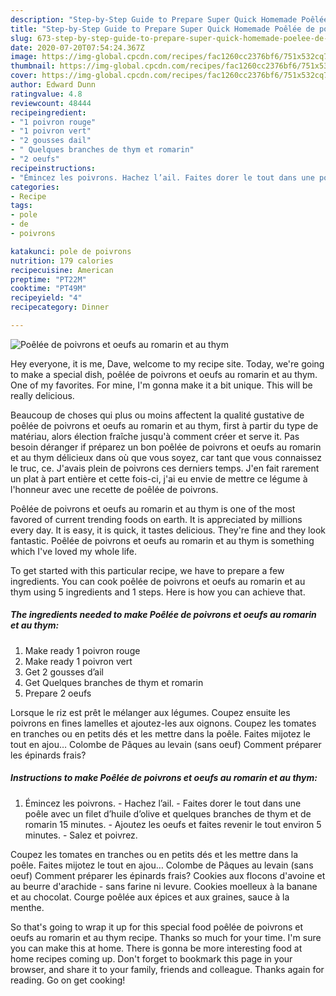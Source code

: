 ```yaml
---
description: "Step-by-Step Guide to Prepare Super Quick Homemade Poêlée de poivrons et oeufs au romarin et au thym"
title: "Step-by-Step Guide to Prepare Super Quick Homemade Poêlée de poivrons et oeufs au romarin et au thym"
slug: 673-step-by-step-guide-to-prepare-super-quick-homemade-poelee-de-poivrons-et-oeufs-au-romarin-et-au-thym
date: 2020-07-20T07:54:24.367Z
image: https://img-global.cpcdn.com/recipes/fac1260cc2376bf6/751x532cq70/poelee-de-poivrons-et-oeufs-au-romarin-et-au-thym-photo-principale-de-la-recette.jpg
thumbnail: https://img-global.cpcdn.com/recipes/fac1260cc2376bf6/751x532cq70/poelee-de-poivrons-et-oeufs-au-romarin-et-au-thym-photo-principale-de-la-recette.jpg
cover: https://img-global.cpcdn.com/recipes/fac1260cc2376bf6/751x532cq70/poelee-de-poivrons-et-oeufs-au-romarin-et-au-thym-photo-principale-de-la-recette.jpg
author: Edward Dunn
ratingvalue: 4.8
reviewcount: 48444
recipeingredient:
- "1 poivron rouge"
- "1 poivron vert"
- "2 gousses dail"
- " Quelques branches de thym et romarin"
- "2 oeufs"
recipeinstructions:
- "Émincez les poivrons. Hachez l’ail. Faites dorer le tout dans une poêle avec un filet d’huile d’olive et quelques branches de thym et de romarin 15 minutes.  Ajoutez les oeufs et faites revenir le tout environ 5 minutes. Salez et poivrez."
categories:
- Recipe
tags:
- pole
- de
- poivrons

katakunci: pole de poivrons 
nutrition: 179 calories
recipecuisine: American
preptime: "PT22M"
cooktime: "PT49M"
recipeyield: "4"
recipecategory: Dinner

---
```



![Poêlée de poivrons et oeufs au romarin et au thym](https://img-global.cpcdn.com/recipes/fac1260cc2376bf6/751x532cq70/poelee-de-poivrons-et-oeufs-au-romarin-et-au-thym-photo-principale-de-la-recette.jpg)

Hey everyone, it is me, Dave, welcome to my recipe site. Today, we're going to make a special dish, poêlée de poivrons et oeufs au romarin et au thym. One of my favorites. For mine, I'm gonna make it a bit unique. This will be really delicious.

Beaucoup de choses qui plus ou moins affectent la qualité gustative de poêlée de poivrons et oeufs au romarin et au thym, first à partir du type de matériau, alors élection fraîche jusqu&#39;à comment créer et serve it. Pas besoin déranger if préparez un bon poêlée de poivrons et oeufs au romarin et au thym délicieux dans où que vous soyez, car tant que vous connaissez le truc, ce. J&#39;avais plein de poivrons ces derniers temps. J&#39;en fait rarement un plat à part entière et cette fois-ci, j&#39;ai eu envie de mettre ce légume à l&#39;honneur avec une recette de poêlée de poivrons.

Poêlée de poivrons et oeufs au romarin et au thym is one of the most favored of current trending foods on earth. It is appreciated by millions every day. It is easy, it is quick, it tastes delicious. They're fine and they look fantastic. Poêlée de poivrons et oeufs au romarin et au thym is something which I've loved my whole life.


To get started with this particular recipe, we have to prepare a few ingredients. You can cook poêlée de poivrons et oeufs au romarin et au thym using 5 ingredients and 1 steps. Here is how you can achieve that.

<!--inarticleads1-->

##### The ingredients needed to make Poêlée de poivrons et oeufs au romarin et au thym:

1. Make ready 1 poivron rouge
1. Make ready 1 poivron vert
1. Get 2 gousses d’ail
1. Get  Quelques branches de thym et romarin
1. Prepare 2 oeufs


Lorsque le riz est prêt le mélanger aux légumes. Coupez ensuite les poivrons en fines lamelles et ajoutez-les aux oignons. Coupez les tomates en tranches ou en petits dés et les mettre dans la poêle. Faites mijotez le tout en ajou… Colombe de Pâques au levain (sans oeuf) Comment préparer les épinards frais? 

<!--inarticleads2-->

##### Instructions to make Poêlée de poivrons et oeufs au romarin et au thym:

1. Émincez les poivrons. - Hachez l’ail. - Faites dorer le tout dans une poêle avec un filet d’huile d’olive et quelques branches de thym et de romarin 15 minutes.  - Ajoutez les oeufs et faites revenir le tout environ 5 minutes. - Salez et poivrez.


Coupez les tomates en tranches ou en petits dés et les mettre dans la poêle. Faites mijotez le tout en ajou… Colombe de Pâques au levain (sans oeuf) Comment préparer les épinards frais? Cookies aux flocons d&#39;avoine et au beurre d&#39;arachide - sans farine ni levure. Cookies moelleux à la banane et au chocolat. Courge poêlée aux épices et aux graines, sauce à la menthe. 

So that's going to wrap it up for this special food poêlée de poivrons et oeufs au romarin et au thym recipe. Thanks so much for your time. I'm sure you can make this at home. There is gonna be more interesting food at home recipes coming up. Don't forget to bookmark this page in your browser, and share it to your family, friends and colleague. Thanks again for reading. Go on get cooking!
